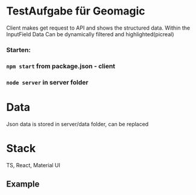 # TestAufgabe für Geomagic
Client makes get request to API and shows the structured data.
Within the InputField Data Can be dynamically filtered and highlighted(picreal)



### Starten:

### `npm start` from package.json - client
### `node server` in server folder

# Data
Json data is stored in server/data folder, can be replaced

# Stack

TS, React, Material UI

## Example



